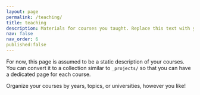 ```yaml
---
layout: page
permalink: /teaching/
title: teaching
description: Materials for courses you taught. Replace this text with your description.
nav: false
nav_order: 6
published:false
---
```


For now, this page is assumed to be a static description of your courses. You can convert it to a collection similar to `_projects/` so that you can have a dedicated page for each course.

Organize your courses by years, topics, or universities, however you like!
